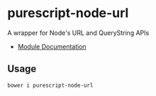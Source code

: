 # purescript-node-url

A wrapper for Node's URL and QueryString APIs

- [Module Documentation](docs/)

## Usage

    bower i purescript-node-url
